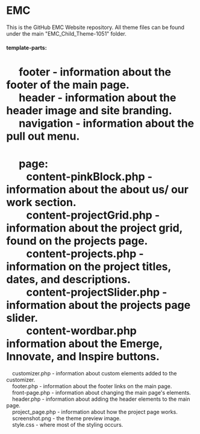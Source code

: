 # EMC  
This is the GitHub EMC Website repository. All theme files can be found under the main "EMC_Child_Theme-1051" folder.  

#### template-parts:  
&nbsp;&nbsp;&nbsp;&nbsp; footer - information about the footer of the main page.  
&nbsp;&nbsp;&nbsp;&nbsp; header - information about the header image and site branding.  
&nbsp;&nbsp;&nbsp;&nbsp; navigation - information about the pull out menu.  
======
&nbsp;&nbsp;&nbsp;&nbsp; page:  
&nbsp;&nbsp;&nbsp;&nbsp;&nbsp;&nbsp;&nbsp;&nbsp;content-pinkBlock.php - information about the about us/ our work section.  
&nbsp;&nbsp;&nbsp;&nbsp;&nbsp;&nbsp;&nbsp;&nbsp;content-projectGrid.php - information about the project grid, found on the projects page.  
&nbsp;&nbsp;&nbsp;&nbsp;&nbsp;&nbsp;&nbsp;&nbsp;content-projects.php - information on the project titles, dates, and descriptions.  
&nbsp;&nbsp;&nbsp;&nbsp;&nbsp;&nbsp;&nbsp;&nbsp;content-projectSlider.php - information about the projects page slider.  
&nbsp;&nbsp;&nbsp;&nbsp;&nbsp;&nbsp;&nbsp;&nbsp;content-wordbar.php information about the Emerge, Innovate, and Inspire buttons.  
======
&nbsp;&nbsp;&nbsp;&nbsp;customizer.php - information about custom elements added to the customizer.  
&nbsp;&nbsp;&nbsp;&nbsp;footer.php - information about the footer links on the main page.  
&nbsp;&nbsp;&nbsp;&nbsp;front-page.php - information about changing the main page's elements.  
&nbsp;&nbsp;&nbsp;&nbsp;header.php - information about adding the header elements to the main page.  
&nbsp;&nbsp;&nbsp;&nbsp;project_page.php - information about how the project page works.  
&nbsp;&nbsp;&nbsp;&nbsp;screenshot.png - the theme preview image.  
&nbsp;&nbsp;&nbsp;&nbsp;style.css - where most of the styling occurs.  